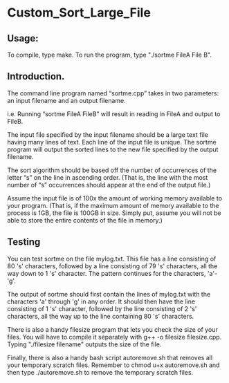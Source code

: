 # Custom_Sort_Large_File

## Usage:
To compile, type make. To run the program, type "./sortme FileA File B". 

## Introduction.
The command line program named “sortme.cpp” takes in two parameters: an input filename and an output filename.

i.e. Running “sortme FileA FileB” will result in reading in FileA and output to FileB.

The input file specified by the input filename should be a large text file having many lines of text. Each line of the input 
file is unique. The sortme program will output the sorted lines to the new file specified by the output filename.

The sort algorithm should be based off the number of occurrences of the letter “s” on the line in ascending order. 
(That is, the line with the most number of “s” occurrences should appear at the end of the output file.)

Assume the input file is of 100x the amount of working memory available to your program. (That is, if the maximum amount 
of memory available to the process is 1GB, the file is 100GB in size. Simply put, assume you will not be able to store 
the entire contents of the file in memory.)

## Testing
You can test sortme on the file mylog.txt. This file has a line consisting of 80 's' characters, followed by a line 
consisting of 79 's' characters, all the way down to 1 's' character. The pattern continues for the characters, 'a'-'g'.

The output of sortme should first contain the lines of mylog.txt with the characters 'a' through 'g' in any order. It should 
then have the line consisting of 1 's' character, followed by the line consisting of 2 's' characters, all the way up to the
line containing 80 's' characters.

There is also a handy filesize program that lets you check the size of your files. You will have to compile it separately
with g++ -o filesize filesize.cpp. Typing "./filesize filename" outputs the size of the file.

Finally, there is also a handy bash script autoremove.sh that removes all your temporary scratch files. Remember to 
chmod u+x autoremove.sh and then type ./autoremove.sh to remove the temporary scratch files.
